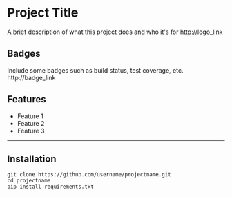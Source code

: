 # Project Title

A brief description of what this project does and who it's for
http://logo_link

## Badges
Include some badges such as build status, test coverage, etc.
http://badge_link

## Features
- Feature 1
- Feature 2
- Feature 3
------------------------------
## Installation
```
git clone https://github.com/username/projectname.git
cd projectname
pip install requirements.txt
```

